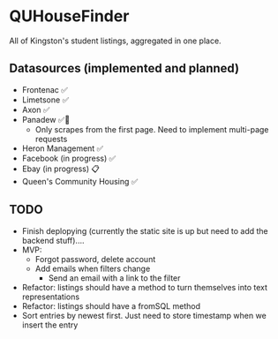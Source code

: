 # QUHouseFinder

All of Kingston's student listings, aggregated in one place.

## Datasources (implemented and planned)

- Frontenac ✅
- Limetsone ✅
- Axon ✅
- Panadew ✅🚧
  - Only scrapes from the first page. Need to implement multi-page requests
- Heron Management ✅
- Facebook (in progress) ✅
- Ebay (in progress) 📋
- Queen's Community Housing ✅

## TODO
- Finish deplopying (currently the static site is up but need to add the backend stuff)....
- MVP:
  - Forgot password, delete account
  - Add emails when filters change
    - Send an email with a link to the filter
- Refactor: listings should have a method to turn themselves into text representations
- Refactor: listings should have a fromSQL method
- Sort entries by newest first. Just need to store timestamp when we insert the entry